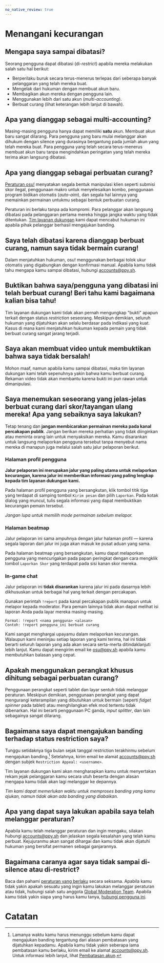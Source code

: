 ```yaml
---
no_native_review: true
---
```


# Menangani kecurangan

## Mengapa saya sampai dibatasi?

Seorang pengguna dapat dibatasi (di-*restrict*) apabila mereka melakukan salah satu hal berikut:

- Berperilaku buruk secara terus-menerus terlepas dari seberapa banyak pelanggaran yang telah mereka buat.
- Mengelak dari hukuman dengan membuat akun baru.
- Membagikan akun mereka dengan pengguna lain.
- Menggunakan lebih dari satu akun (*multi-accounting*).
- Berbuat curang (lihat keterangan lebih lanjut di bawah).

## Apa yang dianggap sebagai multi-accounting?

Masing-masing pengguna hanya dapat memiliki **satu** akun. Membuat akun baru sangat dilarang. Para pengguna yang baru mulai melanggar akan dihukum dengan silence yang durasinya bergantung pada jumlah akun yang telah mereka buat. Para pengguna yang telah secara terus-menerus membuat akun baru tanpa mengindahkan peringatan yang telah mereka terima akan langsung dibatasi.

## Apa yang dianggap sebagai perbuatan curang?

[Peraturan osu!](/wiki/Rules) menyatakan segala bentuk manipulasi klien seperti submisi skor ilegal, penggunaan makro untuk menyelesaikan kombo, penggunaan program bidikan otomatis (*auto-aim*), dan segala hal lainnya yang memainkan permainan untukmu sebagai bentuk perbuatan curang.

Peraturan ini berlaku tanpa ada kompromi. Para pelanggar akan langsung dibatasi pada pelanggaran pertama mereka hingga jangka waktu yang tidak ditentukan. [Tim layanan dukungan](/wiki/People/Account_support_team) kami dapat mencabut hukuman ini apabila pihak pelanggar berhasil mengajukan banding.

## Saya telah dibatasi karena dianggap berbuat curang, namun saya tidak bermain curang!

Dalam menjatuhkan hukuman, osu! menggunakan berbagai tolok ukur otomatis yang digabungkan dengan konfirmasi manual. Apabila kamu tidak tahu mengapa kamu sampai dibatasi, hubungi [accounts@ppy.sh](mailto:accounts@ppy.sh).

## Buktikan bahwa saya/pengguna yang dibatasi ini telah berbuat curang! Beri tahu kami bagaimana kalian bisa tahu!

Tim layanan dukungan kami tidak akan pernah mengungkap "bukti" apapun terkait dengan status *restriction* seseorang. Meskipun demikian, seluruh hukuman yang dijatuhkan akan selalu berdasar pada indikasi yang kuat. Kasus di mana kami menjatuhkan hukuman kepada pemain yang tidak berbuat curang sangat jarang terjadi.

## Saya akan membuat video untuk membuktikan bahwa saya tidak bersalah!

Mohon maaf, namun apabila kamu sampai dibatasi, maka tim layanan dukungan kami telah sepenuhnya yakin bahwa kamu berbuat curang. Rekaman video tidak akan membantu karena bukti ini pun rawan untuk dimanipulasi.

## Saya menemukan seseorang yang jelas-jelas berbuat curang dari skor/tayangan ulang mereka! Apa yang sebaiknya saya lakukan?

Tetap tenang dan **jangan membicarakan permainan mereka pada kanal percakapan publik**. Jangan berikan mereka perhatian yang tidak diinginkan atau meminta orang lain untuk menyaksikan mereka.
Kamu disarankan untuk langsung melaporkan pengguna tersebut tanpa menyebut nama mereka di manapun juga melalui salah satu jalur pelaporan berikut.

### Halaman profil pengguna

**Jalur pelaporan ini merupakan jalur yang paling utama untuk melaporkan kecurangan, karena jalur ini memberikan informasi yang paling lengkap kepada tim layanan dukungan kami.**

Pada halaman profil pengguna yang bersangkutan, klik tombol titik tiga yang terdapat di samping tombol `Kirim pesan` dan pilih `Laporkan`. Pada kotak dialog yang muncul, tulis segala informasi yang dapat membuktikan kecurangan pemain tersebut.

*Jangan lupa untuk memilih mode permainan sebelum melapor.*

### Halaman beatmap

Jalur pelaporan ini sama ampuhnya dengan jalur halaman profil — karena segala laporan dari jalur ini juga akan masuk ke pusat aduan yang sama.

Pada halaman beatmap yang bersangkutan, kamu dapat melaporkan pengguna yang mencurigakan pada papan peringkat dengan cara mengklik tombol `Laporkan Skor` yang terdapat pada sisi kanan skor mereka.

### In-game chat

Jalur pelaporan ini **tidak disarankan** karena jalur ini pada dasarnya lebih dikhususkan untuk berbagai hal yang terkait dengan percakapan.

Gunakan perintah `!report` pada kanal percakapan publik manapun untuk melapor kepada moderator. Para pemain lainnya tidak akan dapat melihat isi laporan Anda pada layar mereka masing-masing.

```
Format: !report <nama pengguna> <alasan>
Contoh: !report pengguna_ini berbuat curang
```

Kami sangat menghargai upayamu dalam melaporkan kecurangan. Walaupun kami meninjau setiap laporan yang kami terima, hal ini tidak berarti seluruh laporan yang ada akan secara serta-merta ditindaklanjuti lebih lanjut. Kamu dapat mengirim email ke [osu@ppy.sh](mailto:osu@ppy.sh) apabila kamu membutuhkan balasan yang cepat.

## Apakah menggunakan perangkat khusus dihitung sebagai perbuatan curang?

Penggunaan perangkat seperti tablet dan layar sentuh tidak melanggar peraturan. Meskipun demikian, penggunaan perangkat yang dapat mengurangi keterampilan yang dibutuhkan untuk bermain (seperti *fidget spinner* pada tablet) atau menghilangkan efek mod tertentu tidak dibenarkan. Hal ini berarti penggunaan PC ganda, *input splitter*, dan lain sebagainya sangat dilarang.

## Bagaimana saya dapat mengajukan banding terhadap status restriction saya?

Tunggu setidaknya tiga bulan sejak tanggal restriction terakhirmu sebelum mengajukan banding.[^restriction-length] Setelahnya, kirim email ke alamat [accounts@ppy.sh](mailto:accounts@ppy.sh) dengan subjek `Restriction Appeal: <username>`.

Tim layanan dukungan kami akan mengharapkan kamu untuk menyertakan rekam jejak pelanggaran kamu secara utuh beserta dengan alasan mengapa kamu tidak akan lagi melanggar ke depannya.

*Tim kami dapat memerlukan waktu untuk memproses banding yang kamu ajukan, namun tidak akan ada banding yang diabaikan.*

## Apa yang dapat saya lakukan apabila saya telah melanggar peraturan?

Apabila kamu telah melanggar peraturan dan ingin mengaku, silakan hubungi [accounts@ppy.sh](mailto:accounts@ppy.sh) dan jelaskan segala kesalahan yang telah kamu perbuat. Kejujuranmu akan sangat dihargai dan kamu tidak akan dijatuhi hukuman yang bersifat permanen sebagai ganjarannya.

## Bagaimana caranya agar saya tidak sampai di-silence atau di-restrict?

Baca dan pahami [peraturan yang berlaku](/wiki/Rules) secara seksama. Apabila kamu tidak yakin apakah sesuatu yang ingin kamu lakukan melanggar peraturan atau tidak, hubungi salah satu anggota [Global Moderation Team](/wiki/People/Global_Moderation_Team). Apabila kamu tidak yakin siapa yang harus kamu tanya, [hubungi pengguna ini](https://osu.ppy.sh/users/5999631).

# Catatan

[^restriction-length]: Lamanya waktu kamu harus menunggu sebelum kamu dapat mengajukan banding tergantung dari alasan pembatasan yang dijatuhkan kepadamu. Apabila kamu tidak yakin seberapa lama pembatasan kamu berlaku, kirim email ke alamat [accounts@ppy.sh](mailto:accounts@ppy.sh). Untuk informasi lebih lanjut, lihat [Pembatasan akun](/wiki/Help_centre/Account_restrictions). 
